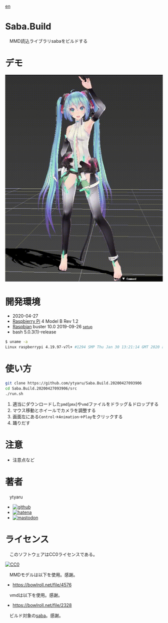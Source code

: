 [en](./README.md)

# Saba.Build

　MMD読込ライブラリsabaをビルドする

# デモ

![demo](doc/demo.gif)

# 開発環境

* <time datetime="2020-04-27T09:38:59+0900">2020-04-27</time>
* [Raspbierry Pi](https://ja.wikipedia.org/wiki/Raspberry_Pi) 4 Model B Rev 1.2
* [Raspbian](https://ja.wikipedia.org/wiki/Raspbian) buster 10.0 2019-09-26 <small>[setup](http://ytyaru.hatenablog.com/entry/2019/12/25/222222)</small>
* bash 5.0.3(1)-release

```sh
$ uname -a
Linux raspberrypi 4.19.97-v7l+ #1294 SMP Thu Jan 30 13:21:14 GMT 2020 armv7l GNU/Linux
```

# 使い方

```sh
git clone https://github.com/ytyaru/Saba.Build.20200427093906
cd Saba.Build.20200427093906/src
./run.sh
```

1. 適当にダウンロードした`pmd`(`pmx`)や`vmd`ファイルをドラッグ＆ドロップする
1. マウス移動とホイールでカメラを調整する
1. 画面左にある`Control`→`Animation`→`Play`をクリックする
1. 踊りだす

# 注意

* 注意点など

# 著者

　ytyaru

* [![github](http://www.google.com/s2/favicons?domain=github.com)](https://github.com/ytyaru "github")
* [![hatena](http://www.google.com/s2/favicons?domain=www.hatena.ne.jp)](http://ytyaru.hatenablog.com/ytyaru "hatena")
* [![mastodon](http://www.google.com/s2/favicons?domain=mstdn.jp)](https://mstdn.jp/web/accounts/233143 "mastdon")

# ライセンス

　このソフトウェアはCC0ライセンスである。

[![CC0](http://i.creativecommons.org/p/zero/1.0/88x31.png "CC0")](http://creativecommons.org/publicdomain/zero/1.0/deed.ja)

　MMDモデルは以下を使用。感謝。

* https://bowlroll.net/file/4576

　vmdは以下を使用。感謝。

* https://bowlroll.net/file/2328

　ビルド対象の[saba](https://github.com/benikabocha/saba)。感謝。

